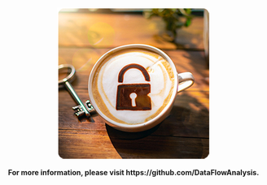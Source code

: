 <p align="center"> 
	<img alt="Data Flow Analysis" src="profile/coffeeflowanalysis.png">
</p>
<p align="center"> 
<b>For more information, please visit https://github.com/DataFlowAnalysis.</b>
</p>
